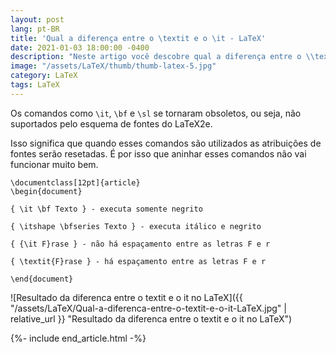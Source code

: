 ```yaml
---
layout: post
lang: pt-BR
title: 'Qual a diferença entre o \textit e o \it - LaTeX'
date: 2021-01-03 18:00:00 -0400
description: "Neste artigo você descobre qual a diferença entre o \\textit e o \\it."
image: "/assets/LaTeX/thumb/thumb-latex-5.jpg"
category: LaTeX
tags: LaTeX
---
```


Os comandos como `\it`, `\bf` e `\sl` se tornaram obsoletos, ou seja, não suportados pelo esquema de fontes do LaTeX2e.

Isso significa que quando esses comandos são utilizados as atribuições de fontes serão resetadas. É por isso que aninhar esses comandos não vai funcionar muito bem.

```TeX
\documentclass[12pt]{article}
\begin{document}

{ \it \bf Texto } - executa somente negrito

{ \itshape \bfseries Texto } - executa itálico e negrito

{ {\it F}rase } - não há espaçamento entre as letras F e r

{ \textit{F}rase } - há espaçamento entre as letras F e r

\end{document}
```

![Resultado da diferenca entre o textit e o it no LaTeX]({{ "/assets/LaTeX/Qual-a-diferenca-entre-o-textit-e-o-it-LaTeX.jpg" | relative_url }} "Resultado da diferenca entre o textit e o it no LaTeX")

{%- include end_article.html -%}
